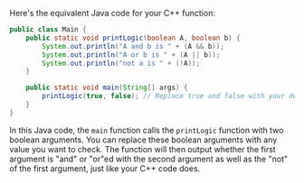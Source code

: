 Here's the equivalent Java code for your C++ function:

```java
public class Main {
    public static void printLogic(boolean A, boolean b) {
        System.out.println("A and b is " + (A && b));
        System.out.println("A or b is " + (A || b));
        System.out.println("not a is " + (!A));
    }

    public static void main(String[] args) {
        printLogic(true, false); // Replace true and false with your desired boolean values
    }
}
```

In this Java code, the `main` function calls the `printLogic` function with two boolean arguments. You can replace these boolean arguments with any value you want to check. The function will then output whether the first argument is "and" or "or"ed with the second argument as well as the "not" of the first argument, just like your C++ code does.
